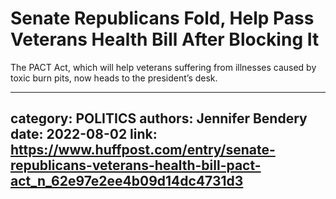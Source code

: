 # Senate Republicans Fold, Help Pass Veterans Health Bill After Blocking It

The PACT Act, which will help veterans suffering from illnesses caused by toxic burn pits, now heads to the president’s desk.

---
category: POLITICS
authors: Jennifer Bendery
date: 2022-08-02
link: https://www.huffpost.com/entry/senate-republicans-veterans-health-bill-pact-act_n_62e97e2ee4b09d14dc4731d3
---
